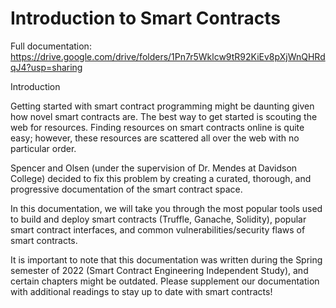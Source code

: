 # Introduction to Smart Contracts

Full documentation: https://drive.google.com/drive/folders/1Pn7r5Wklcw9tR92KiEv8pXjWnQHRdqJ4?usp=sharing

Introduction

Getting started with smart contract programming might be daunting given how novel smart contracts are. The best way to get started is scouting the web for resources. Finding resources on smart contracts online is quite easy; however, these resources are scattered all over the web with no particular order. 

Spencer and Olsen (under the supervision of Dr. Mendes at Davidson College) decided to fix this problem by creating a curated, thorough, and progressive documentation of the smart contract space. 

In this documentation, we will take you through the most popular tools used to build and deploy smart contracts (Truffle, Ganache, Solidity), popular smart contract interfaces, and common vulnerabilities/security flaws of smart contracts.

It is important to note that this documentation was written during the Spring semester of 2022 (Smart Contract Engineering Independent Study), and certain chapters might be outdated. Please supplement our documentation with additional readings to stay up to date with smart contracts! 
